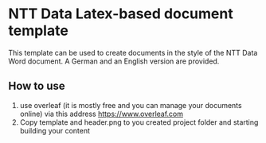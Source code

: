 # NTT Data Latex-based document template

This template can be used to create documents in the style of the NTT Data Word document. 
A German and an English version are provided.

## How to use
1. use overleaf (it is mostly free and you can manage your documents online) via this address https://www.overleaf.com
2. Copy template and header.png to you created project folder and starting building your content
